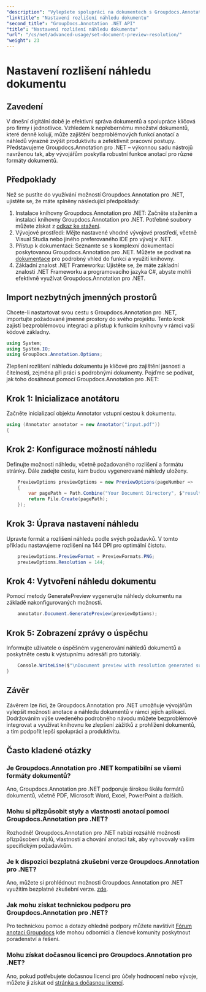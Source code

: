 ```yaml
---
"description": "Vylepšete spolupráci na dokumentech s Groupdocs.Annotation pro .NET, který zefektivňuje anotace a bezproblémově zobrazuje náhled."
"linktitle": "Nastavení rozlišení náhledu dokumentu"
"second_title": "GroupDocs.Annotation .NET API"
"title": "Nastavení rozlišení náhledu dokumentu"
"url": "/cs/net/advanced-usage/set-document-preview-resolution/"
"weight": 23
---
```


# Nastavení rozlišení náhledu dokumentu

## Zavedení
V dnešní digitální době je efektivní správa dokumentů a spolupráce klíčová pro firmy i jednotlivce. Vzhledem k nepřebernému množství dokumentů, které denně kolují, může zajištění bezproblémových funkcí anotací a náhledů výrazně zvýšit produktivitu a zefektivnit pracovní postupy. Představujeme Groupdocs.Annotation pro .NET – výkonnou sadu nástrojů navrženou tak, aby vývojářům poskytla robustní funkce anotací pro různé formáty dokumentů.
## Předpoklady
Než se pustíte do využívání možností Groupdocs.Annotation pro .NET, ujistěte se, že máte splněny následující předpoklady:
1. Instalace knihovny Groupdocs.Annotation pro .NET: Začněte stažením a instalací knihovny Groupdocs.Annotation pro .NET. Potřebné soubory můžete získat z [odkaz ke stažení](https://releases.groupdocs.com/annotation/net/).
2. Vývojové prostředí: Mějte nastavené vhodné vývojové prostředí, včetně Visual Studia nebo jiného preferovaného IDE pro vývoj v .NET.
3. Přístup k dokumentaci: Seznamte se s komplexní dokumentací poskytovanou Groupdocs.Annotation pro .NET. Můžete se podívat na [dokumentace](https://tutorials.groupdocs.com/annotation/net/) pro podrobný vhled do funkcí a využití knihovny.
4. Základní znalost .NET Frameworku: Ujistěte se, že máte základní znalosti .NET Frameworku a programovacího jazyka C#, abyste mohli efektivně využívat Groupdocs.Annotation pro .NET.

## Import nezbytných jmenných prostorů
Chcete-li nastartovat svou cestu s Groupdocs.Annotation pro .NET, importujte požadované jmenné prostory do svého projektu. Tento krok zajistí bezproblémovou integraci a přístup k funkcím knihovny v rámci vaší kódové základny.

```csharp
using System;
using System.IO;
using GroupDocs.Annotation.Options;
```

Zlepšení rozlišení náhledu dokumentu je klíčové pro zajištění jasnosti a čitelnosti, zejména při práci s podrobnými dokumenty. Pojďme se podívat, jak toho dosáhnout pomocí Groupdocs.Annotation pro .NET:
## Krok 1: Inicializace anotátoru
Začněte inicializací objektu Annotator vstupní cestou k dokumentu.
```csharp
using (Annotator annotator = new Annotator("input.pdf"))
{
```
## Krok 2: Konfigurace možností náhledu
Definujte možnosti náhledu, včetně požadovaného rozlišení a formátu stránky. Dále zadejte cestu, kam budou vygenerované náhledy uloženy.
```csharp
    PreviewOptions previewOptions = new PreviewOptions(pageNumber =>
    {
        var pagePath = Path.Combine("Your Document Directory", $"result_with_resolution_{pageNumber}.png");
        return File.Create(pagePath);
    });
```
## Krok 3: Úprava nastavení náhledu
Upravte formát a rozlišení náhledu podle svých požadavků. V tomto příkladu nastavujeme rozlišení na 144 DPI pro optimální čistotu.
```csharp
    previewOptions.PreviewFormat = PreviewFormats.PNG;
    previewOptions.Resolution = 144;
```
## Krok 4: Vytvoření náhledu dokumentu
Pomocí metody GeneratePreview vygenerujte náhledy dokumentu na základě nakonfigurovaných možností.
```csharp
    annotator.Document.GeneratePreview(previewOptions);
```
## Krok 5: Zobrazení zprávy o úspěchu
Informujte uživatele o úspěšném vygenerování náhledů dokumentů a poskytněte cestu k výstupnímu adresáři pro tutoriály.
```csharp
    Console.WriteLine($"\nDocument preview with resolution generated successfully.\nCheck output in {"Your Document Directory"}.");
}
```

## Závěr
Závěrem lze říci, že Groupdocs.Annotation pro .NET umožňuje vývojářům vylepšit možnosti anotace a náhledu dokumentů v rámci jejich aplikací. Dodržováním výše uvedeného podrobného návodu můžete bezproblémově integrovat a využívat knihovnu ke zlepšení zážitků z prohlížení dokumentů, a tím podpořit lepší spolupráci a produktivitu.
## Často kladené otázky
### Je Groupdocs.Annotation pro .NET kompatibilní se všemi formáty dokumentů?
Ano, Groupdocs.Annotation pro .NET podporuje širokou škálu formátů dokumentů, včetně PDF, Microsoft Word, Excel, PowerPoint a dalších.
### Mohu si přizpůsobit styly a vlastnosti anotací pomocí Groupdocs.Annotation pro .NET?
Rozhodně! Groupdocs.Annotation pro .NET nabízí rozsáhlé možnosti přizpůsobení stylů, vlastností a chování anotací tak, aby vyhovovaly vašim specifickým požadavkům.
### Je k dispozici bezplatná zkušební verze Groupdocs.Annotation pro .NET?
Ano, můžete si prohlédnout možnosti Groupdocs.Annotation pro .NET využitím bezplatné zkušební verze. [zde](https://releases.groupdocs.com/).
### Jak mohu získat technickou podporu pro Groupdocs.Annotation pro .NET?
Pro technickou pomoc a dotazy ohledně podpory můžete navštívit [Fórum anotací Groupdocs](https://forum.groupdocs.com/c/annotation/10) kde mohou odborníci a členové komunity poskytnout poradenství a řešení.
### Mohu získat dočasnou licenci pro Groupdocs.Annotation pro .NET?
Ano, pokud potřebujete dočasnou licenci pro účely hodnocení nebo vývoje, můžete ji získat od [stránka s dočasnou licencí](https://purchase.groupdocs.com/temporary-license/).